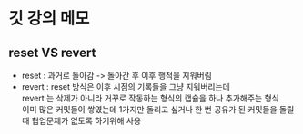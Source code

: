 # 깃 강의 메모
## reset VS revert
- reset : 과거로 돌아감 -> 돌아간 후 이후 행적을 지워버림
- revert : reset 방식은 이후 시점의 기록들을 그냥 지워버리는데<br> revert 는 삭제가 아니라 거꾸로 작동하는 형식의 캡슐을 하나 추가해주는 형식<br>이미 많은 커밋들이 쌓였는데 1가지만 돌리고 싶거나 한 번 공유가 된 커밋들을 돌릴 때 협업문제가 없도록 하기위해 사용
